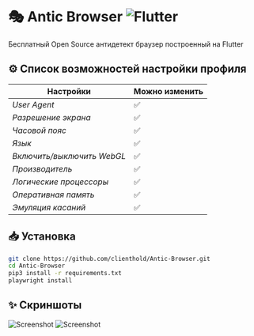 # 🎭 Antic Browser ![Flutter](https://img.shields.io/badge/Flutter-%2302569B.svg?style=for-the-badge&logo=Flutter&logoColor=white)

Бесплатный Open Source антидетект браузер построенный на Flutter

## ⚙️ Список возможностей настройки профиля

| Настройки             | Можно изменить |
| ------------------------------ | ----- |
| *User Agent*                   | ✅    |
| *Разрешение экрана*            | ✅    |
| *Часовой пояс*                 | ✅    |
| *Язык*                         | ✅    |
| *Включить/выключить WebGL*     | ✅    |
| *Производитель*                | ✅    |
| *Логические процессоры*        | ✅    |
| *Оперативная память*           | ✅    |
| *Эмуляция касаний*             | ✅    |

## 📥 Установка
```sh
git clone https://github.com/clienthold/Antic-Browser.git
cd Antic-Browser
pip3 install -r requirements.txt
playwright install
```

## ✨ Скриншоты
![Screenshot](https://github.com/user-attachments/assets/8c38bdea-5e46-4925-b92f-0c00feb2ab14)
![Screenshot](https://github.com/user-attachments/assets/1aee35f4-7075-415a-bbcf-46aa5635d89c)
